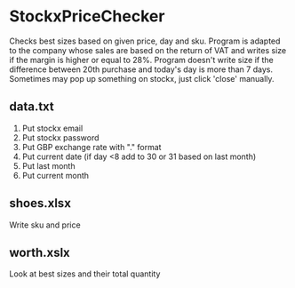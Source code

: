 # StockxPriceChecker
Checks best sizes based on given price, day and sku.
Program is adapted to the company whose sales are based on the return of VAT and writes size if the margin is higher or equal to 28%.
Program doesn't write size if the difference between 20th purchase and today's day is more than 7 days. Sometimes may pop up something on stockx, just click 'close' manually.

## data.txt
1. Put stockx email
2. Put stockx password
3. Put GBP exchange rate with "." format
4. Put current date (if day <8 add to 30 or 31 based on last month)
6. Put last month
6. Put current month

## shoes.xlsx
Write sku and price

## worth.xslx
Look at best sizes and their total quantity
